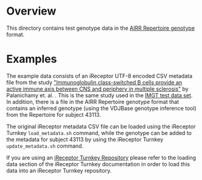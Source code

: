 # Overview 
This directory contains test genotype data in the [AIRR Repertoire genotype](https://docs.airr-community.org/en/stable/datarep/germline.html) format.

# Examples

The example data consists of an iReceptor UTF-8 encoded CSV metadata file from the study
["Immunoglobulin class-switched B cells provide an active immune axis between CNS and periphery in multiple sclerosis"](https://www.ncbi.nlm.nih.gov/pmc/articles/PMC4176763/) by Palanichamy et. al. . This is the same study used in the
[IMGT test data set](../imgt). In addition, there is a file in the AIRR Repertoire genotype format that contains 
an inferred genotype (using the VDJBase genotype inference tool) from the Repertoire for subject 43113. 

The original iReceptor metadata CSV file can be loaded using the iReceptor Turnkey `load_metadata.sh` command, 
while the genotype can be added to the metadata for subject 43113 by using the iReceptor Turnkey `update_metadata.sh` command.

If you are using an [iReceptor Turnkey Repository](https://github.com/sfu-ireceptor/turnkey-service-php) please refer to the loading data section of the iReceptor Turnkey documentation in order to load this data into an iReceptor Turnkey repository.
